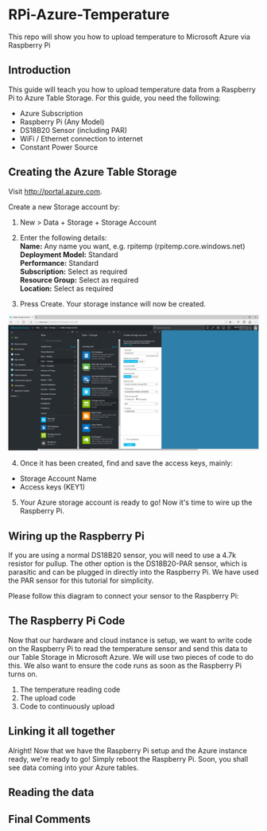 # RPi-Azure-Temperature
This repo will show you how to upload temperature to Microsoft Azure via Raspberry Pi

## Introduction

This guide will teach you how to upload temperature data from a Raspberry Pi to Azure Table Storage. For this guide, you need the following:

- Azure Subscription
- Raspberry Pi (Any Model)
- DS18B20 Sensor (including PAR)
- WiFi / Ethernet connection to internet
- Constant Power Source

## Creating the Azure Table Storage

Visit http://portal.azure.com.

Create a new Storage account by:  
1) New > Data + Storage + Storage Account  
2) Enter the following details:    
**Name:** Any name you want, e.g. rpitemp (rpitemp.core.windows.net)  
**Deployment Model:** Standard  
**Performance:** Standard  
**Subscription:** Select as required  
**Resource Group:** Select as required  
**Location:** Select as required  

3) Press Create. Your storage instance will now be created.  


![alt tag](images/1.png)

4) Once it has been created, find and save the access keys, mainly:
- Storage Account Name
- Access keys (KEY1)  

5) Your Azure storage account is ready to go! Now it's time to wire up the Raspberry Pi.

## Wiring up the Raspberry Pi

If you are using a normal DS18B20 sensor, you will need to use a 4.7k resistor for pullup. The other option is the DS18B20-PAR sensor, which is parasitic and can be plugged in directly into the Raspberry Pi. We have used the PAR sensor for this tutorial for simplicity. 

Please follow this diagram to connect your sensor to the Raspberry Pi:

## The Raspberry Pi Code

Now that our hardware and cloud instance is setup, we want to write code on the Raspberry Pi to read the temperature sensor and send this data to our Table Storage in Microsoft Azure. We will use two pieces of code to do this. We also want to ensure the code runs as soon as the Raspberry Pi turns on.

1) The temperature reading code
2) The upload code
3) Code to continuously upload

## Linking it all together

Alright! Now that we have the Raspberry Pi setup and the Azure instance ready, we're ready to go! Simply reboot the Raspberry Pi. Soon, you shall see data coming into your Azure tables.

## Reading the data



## Final Comments
